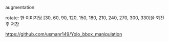 augmentation

rotate: 한 이미지당 [30, 60, 90, 120, 150, 180, 210, 240, 270, 300, 330]을 회전 후 저장

https://github.com/usmanr149/Yolo_bbox_manipulation